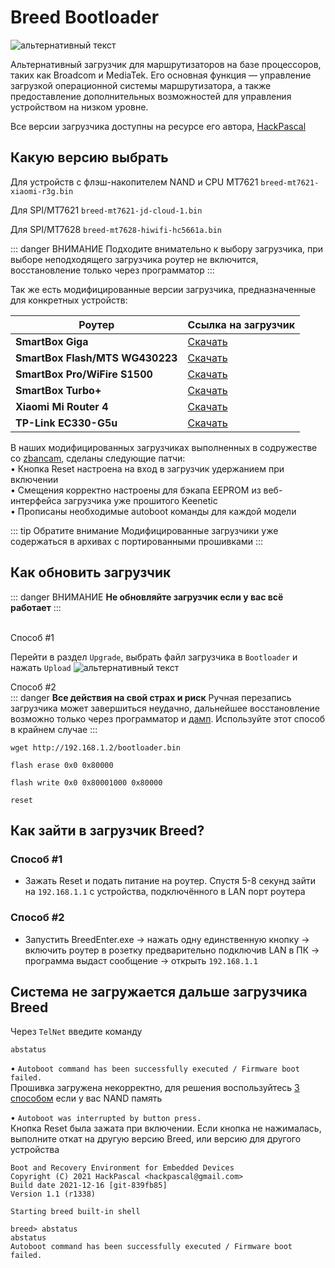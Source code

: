 # Breed Bootloader
![альтернативный текст](/assets/images/wiki/helpful/breed/main.png)

Альтернативный загрузчик для маршрутизаторов на базе процессоров, таких как Broadcom и MediaTek. Его основная функция — управление загрузкой операционной системы маршрутизатора, а также предоставление дополнительных возможностей для управления устройством на низком уровне.

Все версии загрузчика доступны на ресурсе его автора, [HackPascal](https://breed.hackpascal.net/)

## Какую версию выбрать

Для устройств с флэш-накопителем NAND и CPU MT7621 `breed-mt7621-xiaomi-r3g.bin`

Для SPI/MT7621 `breed-mt7621-jd-cloud-1.bin`

Для SPI/MT7628 `breed-mt7628-hiwifi-hc5661a.bin`

::: danger ВНИМАНИЕ
Подходите внимательно к выбору загрузчика, при выборе неподходящего загрузчика роутер не включится, восстановление только через программатор
:::

Так же есть модифицированные версии загрузчика, предназначенные для конкретных устройств:

| Роутер                          | Ссылка на загрузчик             |
|---------------------------------|---------------------------------|
| **SmartBox Giga**               | [Скачать](https://vk.cc/czhVZL) |
| **SmartBox Flash/MTS WG430223** | [Скачать](https://vk.cc/czhVXy) |
| **SmartBox Pro/WiFire S1500**   | [Скачать](https://vk.cc/czhW31) |
| **SmartBox Turbo+**             | [Скачать](https://vk.cc/czhW5P) |
| **Xiaomi Mi Router 4**          | [Скачать](https://vk.cc/czhW8Z) |
| **TP-Link EC330-G5u**           | [Скачать](https://vk.cc/czhVz4) |

В наших модифицированных загрузчиках выполненных в содружестве со [zbancam](https://4pda.to/forum/index.php?showuser=9098171), сделаны следующие патчи:<br/>
• Кнопка Reset настроена на вход в загрузчик удержанием при включении<br/>
• Смещения корректно настроены для бэкапа EEPROM из веб-интерфейса загрузчика уже прошитого Keenetic<br/>
• Прописаны необходимые autoboot команды для каждой модели<br/>

::: tip Обратите внимание
Модифицированные загрузчики уже содержаться в архивах с портированными прошивками
:::

## Как обновить загрузчик

::: danger ВНИМАНИЕ
**Не обновляйте загрузчик если у вас всё работает**
:::

<br/>
Способ #1 <Badge type="keenetic" text="Автоматический, рекомендуемый"></Badge><br/>

Перейти в раздел `Upgrade`, выбрать файл загрузчика в `Bootloader` и нажать `Upload`
![альтернативный текст](/assets/images/wiki/helpful/breed/upgrade.png)

Способ #2 <Badge type="keenetic" text="Ручной" /><br/>
::: danger **Все действия на свой страх и риск**
Ручная перезапись загрузчика может завершиться неудачно, дальнейшее восстановление возможно только через программатор и [дамп](/wiki/helpful/files). Используйте этот способ в крайнем случае
:::

````shell
wget http://192.168.1.2/bootloader.bin
````
````shell
flash erase 0x0 0x80000
````
````shell
flash write 0x0 0x80001000 0x80000
````
````shell
reset
````

## Как зайти в загрузчик Breed?

### Способ #1

- Зажать Reset и подать питание на роутер. Спустя 5-8 секунд зайти на `192.168.1.1` с устройства, подключённого в LAN порт роутера

### Способ #2

- Запустить BreedEnter.exe -> нажать одну единственную кнопку -> включить роутер в розетку предварительно подключив LAN в ПК -> программа выдаст сообщение -> открыть `192.168.1.1`


## Система не загружается дальше загрузчика Breed

Через `TelNet` введите команду

````shell
abstatus
````

• `Autoboot command has been successfully executed / Firmware boot failed.`<br/>
Прошивка загружена некорректно, для решения воспользуйтесь [3 способом](/wiki/helpful/updateFirmware#способ-3) если у вас NAND память<br/>

• `Autoboot was interrupted by button press.`<br/>
Кнопка Reset была зажата при включении. Если кнопка не нажималась, выполните откат на другую версию Breed, или версию для другого устройства

````shell
Boot and Recovery Environment for Embedded Devices
Copyright (C) 2021 HackPascal <hackpascal@gmail.com>
Build date 2021-12-16 [git-839fb85]
Version 1.1 (r1338)

Starting breed built-in shell

breed> abstatus
abstatus
Autoboot command has been successfully executed / Firmware boot failed.
````